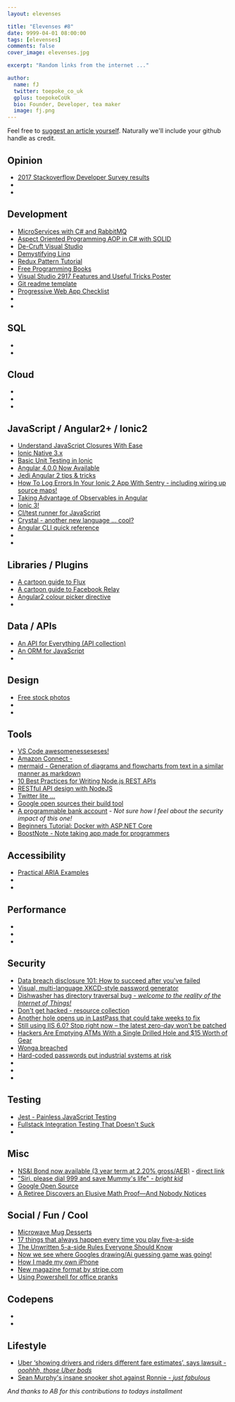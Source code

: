 ```yaml
---
layout: elevenses

title: "Elevenses #8"
date: 9999-04-01 08:00:00
tags: [elevenses]
comments: false
cover_image: elevenses.jpg

excerpt: "Random links from the internet ..."

author:
  name: fJ
  twitter: toepoke_co_uk
  gplus: toepokeCoUk
  bio: Founder, Developer, tea maker
  image: fj.png
---
```


Feel free to [suggest an article yourself](https://github.com/toepoke/toepoke.github.io/issues).  Naturally we'll include your github handle as credit.

## Opinion
* [2017 Stackoverflow Developer Survey results](https://stackoverflow.com/insights/survey/2017)
* []()
* []()

## Development
* [MicroServices with C# and RabbitMQ](https://insidethecpu.com/2015/05/22/microservices-with-c-and-rabbitmq/)
* [Aspect Oriented Programming AOP in C# with SOLID](http://www.dotnetcurry.com/patterns-practices/1305/aspect-oriented-programming-aop-csharp-using-solid)
* [De-Cruft Visual Studio ](https://jackmott.github.io/programming/tools/editor/ide/visual/studio/2016/07/11/decruft-visual-studio.html)
* [Demystifying Linq ](https://mva.microsoft.com/en-us/training-courses/demystifying-linq-12301?l=94qip9skb_8804668937)
* [Redux Pattern Tutorial](http://www.dotnetcurry.com/reactjs/1356/redux-pattern-tutorial)
* [Free Programming Books](https://github.com/vhf/free-programming-books)
* [Visual Studio 2917 Features and Useful Tricks Poster](http://msft.social/Qc4Foz )
* [Git readme template](https://gist.github.com/PurpleBooth/109311bb0361f32d87a2)
* [Progressive Web App Checklist](https://developers.google.com/web/progressive-web-apps/checklist)
* []()
* []()



## SQL
* []()
* []()

## Cloud
* []()
* []()
* []()

## JavaScript / Angular2+ / Ionic2
* [Understand JavaScript Closures With Ease](http://javascriptissexy.com/understand-javascript-closures-with-ease)
* [Ionic Native 3.x](http://blog.ionic.io/ionic-native-3-x/)
* [Basic Unit Testing in Ionic](http://blog.ionic.io/basic-unit-testing-in-ionic/)
* [Angular 4.0.0 Now Available](http://angularjs.blogspot.co.uk/2017/03/angular-400-now-available.html?m=1)
* [Jedi Angular 2 tips &amp; tricks](https://blog.dmbcllc.com/jedi-angular-2-tips-and-tricks/)
* [How To Log Errors In Your Ionic 2 App With Sentry - including wiring up source maps!](https://gonehybrid.com/how-to-log-errors-in-your-ionic-2-app-with-sentry/)
* [Taking Advantage of Observables in Angular](https://blog.thoughtram.io/angular/2016/01/06/taking-advantage-of-observables-in-angular2.html)
* [Ionic 3!](http://blog.ionic.io/ionic-3-0-has-arrived)
* [CI/test runner for JavaScript](https://wallabyjs.com/)
* [Crystal - another new language ... cool?](https://crystal-lang.org)
* [Angular CLI quick reference](https://alligator.io/angular/angular-cli-reference)
* []()
* []()

## Libraries / Plugins
* [A cartoon guide to Flux](https://code-cartoons.com/a-cartoon-guide-to-flux-6157355ab207)
* [A cartoon guide to Facebook Relay](https://code-cartoons.com/a-cartoon-intro-to-facebook-s-relay-part-1-3ec1a127bca5)
* [Angular2 colour picker directive](http://alberplz.github.io/angular2-color-picker/examples/index.html)
* []()

## Data / APIs
* [An API for Everything (API collection)](https://www.producthunt.com/e/an-api-for-everything)
* [An ORM for JavaScript](https://typeorm.github.io/)
* []()

## Design
* [Free stock photos](https://burst.shopify.com/)
* []()
* []()

## Tools
* [VS Code awesomenesseseses!](https://github.com/viatsko/awesome-vscode/blob/master/README.md)
* [Amazon Connect - ](https://www.producthunt.com/posts/amazon-connect)
* [mermaid - Generation of diagrams and flowcharts from text in a similar manner as markdown](https://knsv.github.io/mermaid)
* [10 Best Practices for Writing Node.js REST APIs](https://blog.risingstack.com/10-best-practices-for-writing-node-js-rest-apis/)
* [RESTful API design with NodeJS](https://dev.to/raha198/restful-api-design-with-nodejs)
* [Twitter lite ...](https://blog.twitter.com/2017/introducing-twitter-lite)
* [Google open sources their build tool](https://bazel.build/)
* [A programmable bank account](https://root.co.za/) - *Not sure how I feel about the security impact of this one!*
* [Beginners Tutorial: Docker with ASP.NET Core](https://dev.to/schwamster/docker-tutorial-with-for-aspnet-core)
* [BoostNote - Note taking app made for programmers](https://boostnote.io/)

## Accessibility
* [Practical ARIA Examples](http://heydonworks.com/practical_aria_examples/)
* []()
* []()

## Performance
* []()
* []()
* []()

## Security
* [Data breach disclosure 101: How to succeed after you've failed](https://www.troyhunt.com/data-breach-disclosure-101-how-to-succeed-after-youve-failed/)
* [Visual, multi-language XKCD-style password generator](http://password.optionfactory.net/?ref=producthunt)
* [Dishwasher has directory traversal bug - *welcome to the reality of the Internet of Things!*](https://www.theregister.co.uk/2017/03/26/miele_joins_internetofst_hall_of_shame)
* [Don't get hacked - resource collection](https://www.producthunt.com/e/don-t-get-hacked)
* [Another hole opens up in LastPass that could take weeks to fix](https://nakedsecurity.sophos.com/2017/03/29/another-hole-opens-up-in-lastpass-that-could-take-weeks-to-fix/)
* [Still using IIS 6.0? Stop right now – the latest zero-day won’t be patched](https://nakedsecurity.sophos.com/2017/04/03/unpatched-zero-day-flaw-in-iis-6-0-leaves-users-with-limited-options/)
* [Hackers Are Emptying ATMs With a Single Drilled Hole and $15 Worth of Gear](https://www.wired.com/2017/04/hackers-emptying-atms-drill-15-worth-gear)
* [Wonga breached](https://nakedsecurity.sophos.com/2017/04/10/payday-loan-comany-wonga-breached-what-you-need-to-know)
* [Hard-coded passwords put industrial systems at risk](https://nakedsecurity.sophos.com/2017/04/10/hard-coded-passwords-put-industrial-systems-at-risk)
* []()
* []()
* []()



## Testing
* [Jest - Painless JavaScript Testing](https://facebook.github.io/jest/)
* [Fullstack Integration Testing That Doesn't Suck](https://pusher.com/sessions/meetup/london-node-user-group/fullstack-integration-testing-that-doesnt-suck)
* []()

## Misc
* [NS&amp;I Bond now available (3 year term at 2.20% gross/AER)](https://www.lovemoney.com/guides/62444/nsi-investment-guaranteed-growth-bond-rate-how-to-apply-limit-penalty) - [direct link](https://www.nsandi.com/investment-guaranteed-growth-bonds)
* ["Siri, please dial 999 and save Mummy's life" - *bright kid*](https://nakedsecurity.sophos.com/2017/03/28/siri-please-dial-999-and-save-mummys-life)
* [Google Open Source](https://opensource.google.com/)
* [A Retiree Discovers an Elusive Math Proof—And Nobody Notices](https://www.wired.com/2017/04/elusive-math-proof-found-almost-lost/)


## Social / Fun / Cool
* [Microwave Mug Desserts](https://www.facebook.com/UNILADgrub/videos/730236667144016/)
* [17 things that always happen every time you play five-a-side](https://m.dreamteamfc.com/c/17-things-that-always-happen-every-time-you-play-five-a-side)
* [The Unwritten 5-a-side Rules Everyone Should Know](http://www.5-a-side.com/fun/5-a-side-etiquette-the-unwritten-rules-everyone-should-know/)
* [Now we see where Googles drawing/Ai guessing game was going!](https://www.autodraw.com/)
* [How I made my own iPhone](https://strangeparts.com/how-i-made-my-own-iphone-in-china)
* [New magazine format by stripe.com](https://increment.com)
* [Using Powershell for office pranks](https://www.reddit.com/r/PowerShell/comments/6550a7/using_powershell_for_office_pranks)

## Codepens
* []()
* []()

## Lifestyle
* [Uber ‘showing drivers and riders different fare estimates’, says lawsuit - *ooohhh, those Uber bods*](https://nakedsecurity.sophos.com/2017/04/10/uber-showing-drivers-and-riders-different-fare-estimates-says-lawsuit/)
* [Sean Murphy's insane snooker shot against Ronnie - *just fabulous*](http://www.bbc.co.uk/sport/snooker/39660136)

*And thanks to AB for this contributions to todays installment*